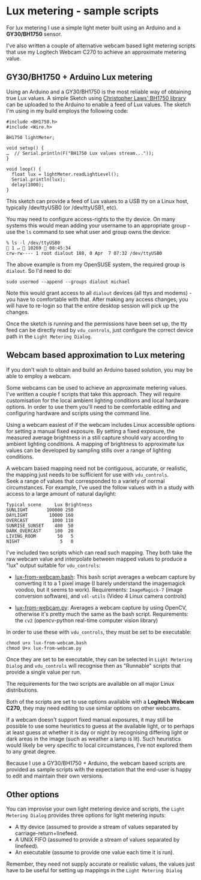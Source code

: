 Lux metering - sample scripts
=============================

For lux metering I use a simple light meter built using an Arduino and 
a __GY30/BH1750__ sensor.  

I've also written a couple of alternative webcam based light metering 
scripts that use my Logitech Webcam C270 to achieve an approximate 
metering value.


GY30/BH1750 + Arduino Lux metering
----------------------------------

Using an Arduino and a GY30/BH1750 is the most reliable way of obtaining
true Lux values.  A simple Sketch using [Christopher Laws' BH1750 library](https://github.com/claws/BH1750) 
can be uploaded to the Arduino to enable a feed of Lux values.  The 
sketch I'm using in my build employs the following code:

```
#include <BH1750.h>
#include <Wire.h>

BH1750 lightMeter;

void setup() {
…  // Serial.println(F("BH1750 Lux values stream..."));
}

void loop() {
  float lux = lightMeter.readLightLevel();
  Serial.println(lux);
  delay(1000);
}
```

This sketch can provide a feed of Lux values to a USB tty on a Linux host, 
typically /dev/ttyUSB0 (or /dev/ttyUSB1, etc).  

You may need to configure access-rights to the tty device.  On many systems 
this would mean adding your username to an appropriate group - use the `ls`
command to see what user and group owns the device:

```
% ls -l /dev/ttyUSB0                                                                              1 ↵  10269  08:45:34
crw-rw---- 1 root dialout 188, 0 Apr  7 07:32 /dev/ttyUSB0
```

The above example is from my OpenSUSE system, the required group is ``dialout``. So I'd need to do:

```
sudo usermod --append --groups dialout michael
```

Note this would grant access to all ``dialout`` devices (all ttys and modems) - you 
have to comfortable with that.  After making any access changes, you will 
have to re-login so that the entire desktop session will pick up the changes.

Once the sketch is running and the permissions have been set up, the tty 
feed can be directly read by ``vdu_controls``, just configure the correct 
device path in the ``Light Metering Dialog``. 

Webcam based approximation to Lux metering
------------------------------------------

If you don't wish to obtain and build an Arduino based solution, you 
may be able to employ a webcam.

Some webcams can be used to achieve an approximate metering values. 
I've written a couple f scripts that take this approach.  They will
require customisation for the local ambient lighting conditions and 
local hardware options.  In order to use them you'll need to be 
comfortable editing and configuring hardware and scripts using the 
command line.

Using a webcam easiest of if the webcam includes 
Linux accessible options for setting a manual fixed exposure. By 
setting a fixed exposure, the measured average brightness in a 
still capture should vary according to ambient lighting conditions.
A mapping of brightness to approximate lux values can be developed
by sampling stills over a range of lighting conditions.  

A webcam based mapping need not be contiguous, accurate, or realistic, 
the mapping just needs to be sufficient for use with ``vdu_controls``.  
Seek a range of values that corresponded to a variety of normal 
circumstances. For example, I've used the follow values with in
a study with access to a large amount of natural daylight:

```
Typical scene     Lux Brightness
SUNLIGHT       100000 250
DAYLIGHT        10000 160
OVERCAST         1000 110
SUNRISE_SUNSET    400  50
DARK_OVERCAST     100  20
LIVING_ROOM        50   5
NIGHT               5   0  
```

I've included two scripts which can read such mapping. They both take the
raw webcam value and interpolate between mapped values to produce a "lux" 
output suitable for ``vdu_controls``:

 * [lux-from-webcam.bash](/sample-scripts/):  This bash script averages a webcam capture by converting 
     it to a 1 pixel image (I barely understand the imagemagick voodoo, but
     it seems to work).  Requirements: ``ImageMagick-7`` (image conversion software),
     and ``v4l-utils`` (Video 4 Linux camera controls)

 * [lux-from-webcam.py](/sample-scripts/):  Averages a webcam capture by using OpenCV, otherwise
     it's pretty much the same as the bash script.  Requirements: the ``cv2`` 
     (opencv-python real-time computer vision library)

In order to use these with ``vdu_controls``, they must be set to be 
executable:

```
chmod u+x lux-from-webcam.bash
chmod U+x lux-from-webcam.py
```

Once they are set to be executable, they can be selected 
in  `Light Metering Dialog` and ``vdu_controls`` will recognise 
then as "Runnable" scripts that provide a single value per run.

The requirements for the two scripts are available on all major Linux distributions.

Both of the scripts are set to use options available with a 
__Logitech Webcam C270__, they may need editing to use similar 
options on other webcams.  

If a webcam doesn't support fixed manual exposures, it may still be
possible to use some heuristics to guess at the available light, or
to perhaps at least guess at whether it is day or night by recognising
differing light or dark areas in the image (such as weather a lamp is
lit). Such heuristics would likely be very specific to local 
circumstances, I've not explored them to any great degree.

Because I use a GY30/BH1750 + Arduino, the webcam based scripts are 
provided as sample scripts with the expectation that the end-user is happy
to edit and maintain their own versions.

Other options
-------------

You can improvise your own light metering device and scripts, the ``Light Metering Dialog``
provides three options for light metering inputs:

 * A tty device (assumed to provide a stream of values separated by carriage-return+linefeed.
 * A UNIX FIFO (assumed to provide a stream of values separated by linefeed).
 * An executable (assume to provide one value each time it is run).

Remember, they need not supply accurate or realistic values, the values just
have to be useful for setting up mappings in the ``Light Metering Dialog``

